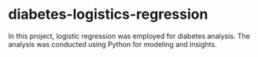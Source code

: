 # diabetes-logistics-regression
In this project, logistic regression was employed for diabetes analysis. The analysis was conducted using Python for modeling and insights.
